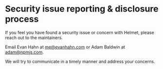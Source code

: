 # Security issue reporting & disclosure process

If you feel you have found a security issue or concern with Helmet, please reach out to the maintainers.

Email Evan Hahn at <me@evanhahn.com> or Adam Baldwin at <adam@npmjs.com>.

We will try to communicate in a timely manner and address your concerns.
